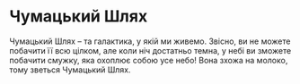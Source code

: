 # Чумацький Шлях

Чумацький Шлях – та галактика, у якій ми живемо. Звісно, ви не можете побачити
її всю цілком, але коли ніч достатньо темна, у небі ви зможете побачити смужку,
яка охоплює собою усе небо! Вона зхожа на молоко, тому зветься Чумацький Шлях.
